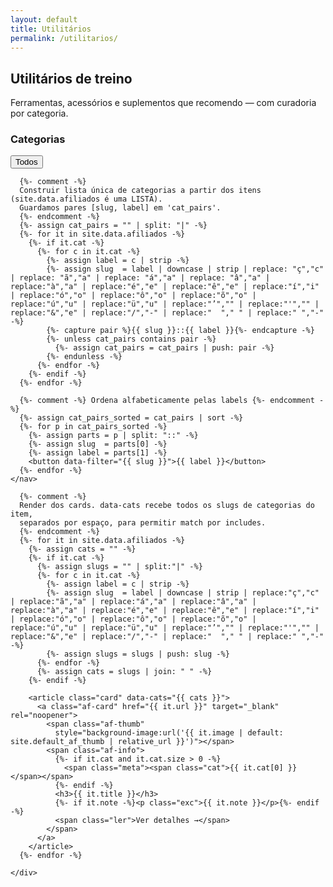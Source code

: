 ```yaml
---
layout: default
title: Utilitários
permalink: /utilitarios/
---
```


<section class="blog-header">
  <h1>Utilitários de treino</h1>
  <p>Ferramentas, acessórios e suplementos que recomendo — com curadoria por categoria.</p>
</section>

<div class="blog-layout">
  <!-- Lateral com filtros -->
  <aside class="blog-sidebar">
    <h3>Categorias</h3>
    <nav class="blog-filtros-vertical">
      <button data-filter="all" class="on">Todos</button>

      {%- comment -%}
      Construir lista única de categorias a partir dos itens (site.data.afiliados é uma LISTA).
      Guardamos pares [slug, label] em 'cat_pairs'.
      {%- endcomment -%}
      {%- assign cat_pairs = "" | split: "|" -%}
      {%- for it in site.data.afiliados -%}
        {%- if it.cat -%}
          {%- for c in it.cat -%}
            {%- assign label = c | strip -%}
            {%- assign slug  = label | downcase | strip | replace: "ç","c" | replace: "ã","a" | replace: "á","a" | replace: "â","a" | replace:"à","a" | replace:"é","e" | replace:"ê","e" | replace:"í","i" | replace:"ó","o" | replace:"ô","o" | replace:"õ","o" | replace:"ú","u" | replace:"ü","u" | replace:"’","" | replace:"'","" | replace:"&","e" | replace:"/","-" | replace:"  "," " | replace:" ","-" -%}
            {%- capture pair %}{{ slug }}::{{ label }}{%- endcapture -%}
            {%- unless cat_pairs contains pair -%}
              {%- assign cat_pairs = cat_pairs | push: pair -%}
            {%- endunless -%}
          {%- endfor -%}
        {%- endif -%}
      {%- endfor -%}

      {%- comment -%} Ordena alfabeticamente pelas labels {%- endcomment -%}
      {%- assign cat_pairs_sorted = cat_pairs | sort -%}
      {%- for p in cat_pairs_sorted -%}
        {%- assign parts = p | split: "::" -%}
        {%- assign slug  = parts[0] -%}
        {%- assign label = parts[1] -%}
        <button data-filter="{{ slug }}">{{ label }}</button>
      {%- endfor -%}
    </nav>
  </aside>

  <!-- Lista de utilitários -->
  <section class="blog-lista">
    <div class="cards">

      {%- comment -%}
      Render dos cards. data-cats recebe todos os slugs de categorias do item,
      separados por espaço, para permitir match por includes.
      {%- endcomment -%}
      {%- for it in site.data.afiliados -%}
        {%- assign cats = "" -%}
        {%- if it.cat -%}
          {%- assign slugs = "" | split:"|" -%}
          {%- for c in it.cat -%}
            {%- assign label = c | strip -%}
            {%- assign slug  = label | downcase | strip | replace:"ç","c" | replace:"ã","a" | replace:"á","a" | replace:"â","a" | replace:"à","a" | replace:"é","e" | replace:"ê","e" | replace:"í","i" | replace:"ó","o" | replace:"ô","o" | replace:"õ","o" | replace:"ú","u" | replace:"ü","u" | replace:"’","" | replace:"'","" | replace:"&","e" | replace:"/","-" | replace:"  "," " | replace:" ","-" -%}
            {%- assign slugs = slugs | push: slug -%}
          {%- endfor -%}
          {%- assign cats = slugs | join: " " -%}
        {%- endif -%}

        <article class="card" data-cats="{{ cats }}">
          <a class="af-card" href="{{ it.url }}" target="_blank" rel="noopener">
            <span class="af-thumb"
              style="background-image:url('{{ it.image | default: site.default_af_thumb | relative_url }}')"></span>
            <span class="af-info">
              {%- if it.cat and it.cat.size > 0 -%}
                <span class="meta"><span class="cat">{{ it.cat[0] }}</span></span>
              {%- endif -%}
              <h3>{{ it.title }}</h3>
              {%- if it.note -%}<p class="exc">{{ it.note }}</p>{%- endif -%}
              <span class="ler">Ver detalhes →</span>
            </span>
          </a>
        </article>
      {%- endfor -%}

    </div>
  </section>
</div>

<!-- Filtro por categoria -->
<script>
(function(){
  const cards = Array.from(document.querySelectorAll('.card[data-cats]'));
  const btns  = Array.from(document.querySelectorAll('.blog-filtros-vertical [data-filter]'));

  function applyFilter(slug){
    const f = (slug || 'all').toLowerCase();
    cards.forEach(c=>{
      const cats = (c.dataset.cats || '').toLowerCase().split(' ');
      c.style.display = (f === 'all' || cats.includes(f)) ? '' : 'none';
    });
  }

  btns.forEach(btn=>{
    btn.addEventListener('click', ()=>{
      btns.forEach(b=>b.classList.remove('on'));
      btn.classList.add('on');
      applyFilter(btn.dataset.filter);
    });
  });
})();
</script>
